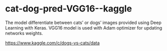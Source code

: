 # cat-dog-pred-VGG16--kaggle

The model differentiate between cats’ or dogs’ images provided using Deep Learning with Keras. VGG16 model is used with Adam optimizer for updating networks weights.

https://www.kaggle.com/c/dogs-vs-cats/data
